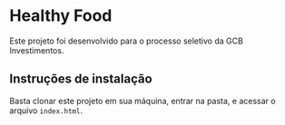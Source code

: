 # Healthy Food
Este projeto foi desenvolvido para o processo seletivo da GCB Investimentos.

## Instruções de instalação
Basta clonar este projeto em sua máquina, entrar na pasta, e acessar o arquivo ```index.html```.